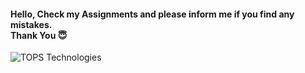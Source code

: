 <h4> Hello, Check my Assignments and please inform me if you find any mistakes. <br> Thank You &#128519; </h4>
<img align="center" alt="TOPS Technologies" src="https://www.tops-int.com/images/TOPS-logo.png"> 
